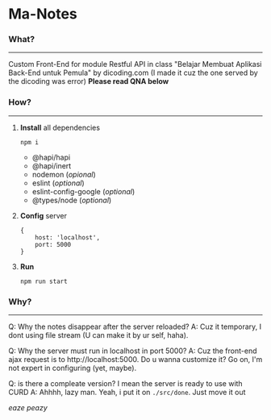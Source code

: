 # Ma-Notes
### What?
***
Custom Front-End for module Restful API in class "Belajar Membuat Aplikasi Back-End untuk Pemula" by dicoding.com (I made it cuz the one served by the dicoding was error)
**Please read QNA below**
### How?
***
1. **Install** all dependencies
    ```
    npm i
    ```

    * @hapi/hapi
    * @hapi/inert
    * nodemon (_opional_)
    * eslint (_optional_)
    * eslint-config-google (_optional_)
    * @types/node (_optional_)
2. **Config** server 
    ```
    {
        host: 'localhost',
        port: 5000
    }
    ```
3. **Run**
    ```
    npm run start
    ```
### Why?
***
Q: Why the notes disappear after the server reloaded?
A: Cuz it temporary, I dont using file stream (U can make it by ur self, haha).

Q: Why the server must run in localhost in port 5000?
A: Cuz the front-end ajax request is to http://localhost:5000. Do u wanna customize it? Go on, I'm not expert in configuring (yet, maybe).

Q: is there a compleate version? I mean the server is ready to use with CURD
A: Ahhhh, lazy man. Yeah, i put it on `./src/done`. Just move it out

_eaze peazy_

